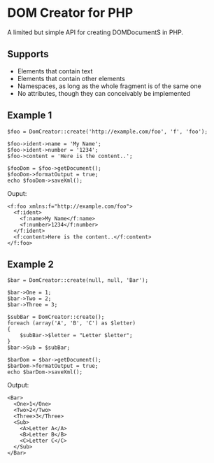 # DOM Creator for PHP

A limited but simple API for creating DOMDocumentS in PHP.


## Supports

- Elements that contain text
- Elements that contain other elements
- Namespaces, as long as the whole fragment is of the same one
- No attributes, though they can conceivably be implemented


## Example 1

    $foo = DomCreator::create('http://example.com/foo', 'f', 'foo');

    $foo->ident->name = 'My Name';
    $foo->ident->number = '1234';
    $foo->content = 'Here is the content..';

    $fooDom = $foo->getDocument();
    $fooDom->formatOutput = true;
    echo $fooDom->saveXml();

Ouput:

    <f:foo xmlns:f="http://example.com/foo">
      <f:ident>
        <f:name>My Name</f:name>
        <f:number>1234</f:number>
      </f:ident>
      <f:content>Here is the content..</f:content>
    </f:foo>


## Example 2

    $bar = DomCreator::create(null, null, 'Bar');

    $bar->One = 1;
    $bar->Two = 2;
    $bar->Three = 3;

    $subBar = DomCreator::create();
    foreach (array('A', 'B', 'C') as $letter)
    {
	    $subBar->$letter = "Letter $letter";
    }
    $bar->Sub = $subBar;

    $barDom = $bar->getDocument();
    $barDom->formatOutput = true;
    echo $barDom->saveXml();

Output:

    <Bar>
      <One>1</One>
      <Two>2</Two>
      <Three>3</Three>
      <Sub>
        <A>Letter A</A>
        <B>Letter B</B>
        <C>Letter C</C>
      </Sub>
    </Bar>


